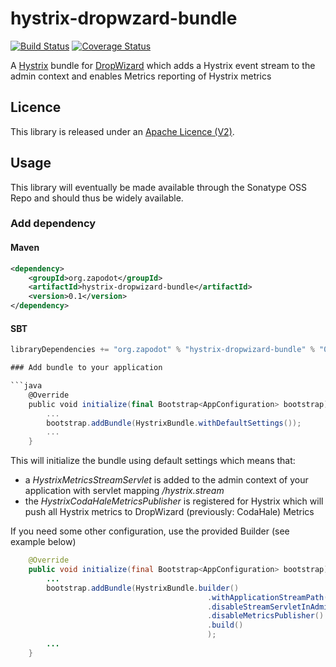 # hystrix-dropwzard-bundle
[![Build Status](https://travis-ci.org/zapodot/hystrix-dropwizard-bundle.svg?branch=master)](https://travis-ci.org/zapodot/hystrix-dropwizard-bundle)
[![Coverage Status](https://coveralls.io/repos/zapodot/hystrix-dropwizard-bundle/badge.svg)](https://coveralls.io/r/zapodot/hystrix-dropwizard-bundle)

A [Hystrix](//github.com/Netflix/Hystrix) bundle for [DropWizard](//github.com/dropwizard/dropwizard) which adds a Hystrix event stream to the admin context and enables Metrics reporting of Hystrix metrics

## Licence
This library is released under an [Apache Licence (V2)](http://www.apache.org/licenses/LICENSE-2.0).

## Usage

This library will eventually be made available through the Sonatype OSS Repo and should thus be widely available.
### Add dependency
#### Maven
```xml
<dependency>
    <groupId>org.zapodot</groupId>
    <artifactId>hystrix-dropwizard-bundle</artifactId>
    <version>0.1</version>
</dependency>
```

#### SBT
```scala
libraryDependencies += "org.zapodot" % "hystrix-dropwizard-bundle" % "0.3"

### Add bundle to your application

```java
    @Override
    public void initialize(final Bootstrap<AppConfiguration> bootstrap) {
        ...
        bootstrap.addBundle(HystrixBundle.withDefaultSettings());
        ...
    }
```
This will initialize the bundle using default settings which means that:
 * a *HystrixMetricsStreamServlet* is added to the admin context of your application with servlet mapping */hystrix.stream*
 * the *HystrixCodaHaleMetricsPublisher* is registered for Hystrix which will push all Hystrix metrics to DropWizard (previously: CodaHale) Metrics

If you need some other configuration, use the provided Builder (see example below)
```java
    @Override
    public void initialize(final Bootstrap<AppConfiguration> bootstrap) {
        ...
        bootstrap.addBundle(HystrixBundle.builder()
                                            .withApplicationStreamPath("/my-path")
                                            .disableStreamServletInAdminContext()
                                            .disableMetricsPublisher()
                                            .build()
                                            );
        ...
    }
```